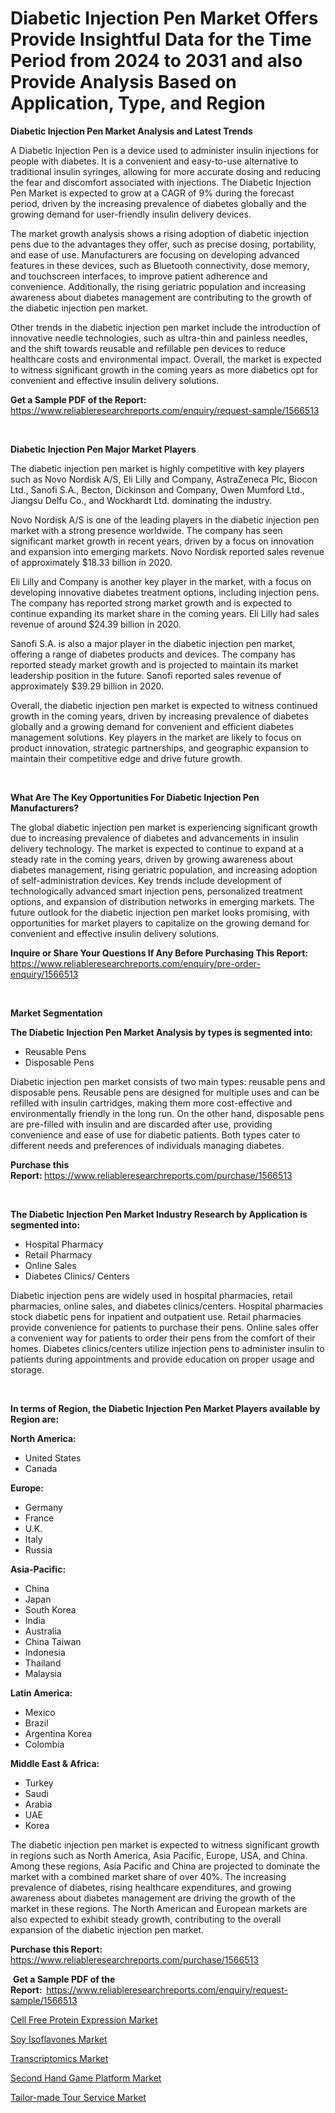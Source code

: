 <p><h1>Diabetic Injection Pen Market Offers Provide Insightful Data for the Time Period from 2024 to 2031 and also Provide Analysis Based on Application, Type, and Region</h1></p><p><strong>Diabetic Injection Pen Market Analysis and Latest Trends</strong></p>
<p><p>A Diabetic Injection Pen is a device used to administer insulin injections for people with diabetes. It is a convenient and easy-to-use alternative to traditional insulin syringes, allowing for more accurate dosing and reducing the fear and discomfort associated with injections. The Diabetic Injection Pen Market is expected to grow at a CAGR of 9% during the forecast period, driven by the increasing prevalence of diabetes globally and the growing demand for user-friendly insulin delivery devices.</p><p>The market growth analysis shows a rising adoption of diabetic injection pens due to the advantages they offer, such as precise dosing, portability, and ease of use. Manufacturers are focusing on developing advanced features in these devices, such as Bluetooth connectivity, dose memory, and touchscreen interfaces, to improve patient adherence and convenience. Additionally, the rising geriatric population and increasing awareness about diabetes management are contributing to the growth of the diabetic injection pen market.</p><p>Other trends in the diabetic injection pen market include the introduction of innovative needle technologies, such as ultra-thin and painless needles, and the shift towards reusable and refillable pen devices to reduce healthcare costs and environmental impact. Overall, the market is expected to witness significant growth in the coming years as more diabetics opt for convenient and effective insulin delivery solutions.</p></p>
<p><strong>Get a Sample PDF of the Report:&nbsp;</strong> <a href="https://www.reliableresearchreports.com/enquiry/request-sample/1566513">https://www.reliableresearchreports.com/enquiry/request-sample/1566513</a></p>
<p>&nbsp;</p>
<p><strong>Diabetic Injection Pen Major Market Players</strong></p>
<p><p>The diabetic injection pen market is highly competitive with key players such as Novo Nordisk A/S, Eli Lilly and Company, AstraZeneca Plc, Biocon Ltd., Sanofi S.A., Becton, Dickinson and Company, Owen Mumford Ltd., Jiangsu Delfu Co., and Wockhardt Ltd. dominating the industry.</p><p>Novo Nordisk A/S is one of the leading players in the diabetic injection pen market with a strong presence worldwide. The company has seen significant market growth in recent years, driven by a focus on innovation and expansion into emerging markets. Novo Nordisk reported sales revenue of approximately $18.33 billion in 2020.</p><p>Eli Lilly and Company is another key player in the market, with a focus on developing innovative diabetes treatment options, including injection pens. The company has reported strong market growth and is expected to continue expanding its market share in the coming years. Eli Lilly had sales revenue of around $24.39 billion in 2020.</p><p>Sanofi S.A. is also a major player in the diabetic injection pen market, offering a range of diabetes products and devices. The company has reported steady market growth and is projected to maintain its market leadership position in the future. Sanofi reported sales revenue of approximately $39.29 billion in 2020.</p><p>Overall, the diabetic injection pen market is expected to witness continued growth in the coming years, driven by increasing prevalence of diabetes globally and a growing demand for convenient and efficient diabetes management solutions. Key players in the market are likely to focus on product innovation, strategic partnerships, and geographic expansion to maintain their competitive edge and drive future growth.</p></p>
<p>&nbsp;</p>
<p><strong>What Are The Key Opportunities For Diabetic Injection Pen Manufacturers?</strong></p>
<p><p>The global diabetic injection pen market is experiencing significant growth due to increasing prevalence of diabetes and advancements in insulin delivery technology. The market is expected to continue to expand at a steady rate in the coming years, driven by growing awareness about diabetes management, rising geriatric population, and increasing adoption of self-administration devices. Key trends include development of technologically advanced smart injection pens, personalized treatment options, and expansion of distribution networks in emerging markets. The future outlook for the diabetic injection pen market looks promising, with opportunities for market players to capitalize on the growing demand for convenient and effective insulin delivery solutions.</p></p>
<p><strong>Inquire or Share Your Questions If Any Before Purchasing This Report:</strong> <a href="https://www.reliableresearchreports.com/enquiry/pre-order-enquiry/1566513">https://www.reliableresearchreports.com/enquiry/pre-order-enquiry/1566513</a></p>
<p>&nbsp;</p>
<p><strong>Market Segmentation</strong></p>
<p><strong>The Diabetic Injection Pen Market Analysis by types is segmented into:</strong></p>
<p><ul><li>Reusable Pens</li><li>Disposable Pens</li></ul></p>
<p><p>Diabetic injection pen market consists of two main types: reusable pens and disposable pens. Reusable pens are designed for multiple uses and can be refilled with insulin cartridges, making them more cost-effective and environmentally friendly in the long run. On the other hand, disposable pens are pre-filled with insulin and are discarded after use, providing convenience and ease of use for diabetic patients. Both types cater to different needs and preferences of individuals managing diabetes.</p></p>
<p><strong>Purchase this Report:&nbsp;</strong><a href="https://www.reliableresearchreports.com/purchase/1566513">https://www.reliableresearchreports.com/purchase/1566513</a></p>
<p>&nbsp;</p>
<p><strong>The Diabetic Injection Pen Market Industry Research by Application is segmented into:</strong></p>
<p><ul><li>Hospital Pharmacy</li><li>Retail Pharmacy</li><li>Online Sales</li><li>Diabetes Clinics/ Centers</li></ul></p>
<p><p>Diabetic injection pens are widely used in hospital pharmacies, retail pharmacies, online sales, and diabetes clinics/centers. Hospital pharmacies stock diabetic pens for inpatient and outpatient use. Retail pharmacies provide convenience for patients to purchase their pens. Online sales offer a convenient way for patients to order their pens from the comfort of their homes. Diabetes clinics/centers utilize injection pens to administer insulin to patients during appointments and provide education on proper usage and storage.</p></p>
<p>&nbsp;</p>
<p><strong>In terms of Region, the Diabetic Injection Pen Market Players available by Region are:</strong></p>
<p>
    <p> <strong> North America: </strong>
        <ul>
            <li>United States</li>
            <li>Canada</li>
        </ul>
        </p> 
    <p> <strong> Europe: </strong>
        <ul>
            <li>Germany</li>
            <li>France</li>
            <li>U.K.</li>
            <li>Italy</li>
            <li>Russia</li>
        </ul>
        </p> 
    <p> <strong> Asia-Pacific: </strong>
        <ul>
            <li>China</li>
            <li>Japan</li>
            <li>South Korea</li>
            <li>India</li>
            <li>Australia</li>
            <li>China Taiwan</li>
            <li>Indonesia</li>
            <li>Thailand</li>
            <li>Malaysia</li>
        </ul>
        </p> 
    <p> <strong> Latin America: </strong>
        <ul>
            <li>Mexico</li>
            <li>Brazil</li>
            <li>Argentina Korea</li>
            <li>Colombia</li>
        </ul>
        </p> 
    <p> <strong> Middle East & Africa: </strong>
        <ul>
            <li>Turkey</li>
            <li>Saudi</li>
            <li>Arabia</li>
            <li>UAE</li>
            <li>Korea</li>
        </ul>
    </p>
    </p>
<p><p>The diabetic injection pen market is expected to witness significant growth in regions such as North America, Asia Pacific, Europe, USA, and China. Among these regions, Asia Pacific and China are projected to dominate the market with a combined market share of over 40%. The increasing prevalence of diabetes, rising healthcare expenditures, and growing awareness about diabetes management are driving the growth of the market in these regions. The North American and European markets are also expected to exhibit steady growth, contributing to the overall expansion of the diabetic injection pen market.</p></p>
<p><strong>Purchase this Report: </strong><a href="https://www.reliableresearchreports.com/purchase/1566513">https://www.reliableresearchreports.com/purchase/1566513</a></p>
<p>&nbsp;<strong>Get a Sample PDF of the Report:&nbsp;&nbsp;</strong><a href="https://www.reliableresearchreports.com/enquiry/request-sample/1566513">https://www.reliableresearchreports.com/enquiry/request-sample/1566513</a></p>
<p><strong></strong></p>
<p><p><a href="https://medium.com/@henryprice766/cell-free-protein-expression-market-size-and-market-trends-complete-industry-overview-2024-to-ad85babe564f">Cell Free Protein Expression Market</a></p><p><a href="https://medium.com/@henryprice766/soy-isoflavones-market-research-report-its-history-and-forecast-2024-to-2031-e503327bf384">Soy Isoflavones Market</a></p><p><a href="https://medium.com/@henryprice766/transcriptomics-market-analysis-its-cagr-market-segmentation-and-global-industry-overview-13fc457859d0">Transcriptomics Market</a></p><p><a href="https://github.com/vimar16th/Market-Research-Report-List-3/blob/main/second-hand-game-platform-market.md">Second Hand Game Platform Market</a></p><p><a href="https://github.com/luckyshygirl/Market-Research-Report-List-3/blob/main/tailor-made-tour-service-market.md">Tailor-made Tour Service Market</a></p></p>